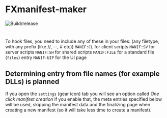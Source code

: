 # FXmanifest-maker
![Build/release](https://github.com/LedAndris/FXmanifest-maker/workflows/Build/release/badge.svg)
# 
To hook files, you need to include any of these in your files: (any filetype, with any prefix (like //, --, # etc))
`MANIF:CL` for client scripts
`MANIF:SV` for server scripts
`MANIF:SH` for shared scripts
`MANIF:FILE` for a standard file (`files`) entry
`MANIF:UIP` for the UI page
## Determining entry from file names (for example DLLs) is planned
If you open the `settings` (gear icon) tab you will see an option called *One click manifest creation* if you enable that, the meta entries specified below will be used, skipping the manifest data and the finalizing page when creating a new manifest (so it will take less time to create a manifest).
